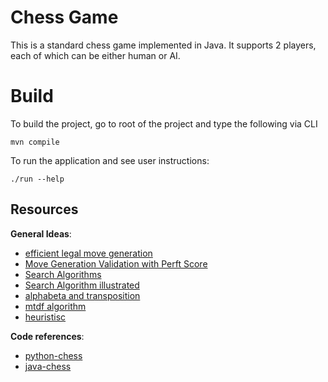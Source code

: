 # Chess Game
This is a standard chess game implemented in Java.
It supports 2 players, each of which can be either human or AI.

# Build
To build the project, go to root of the project and type the following via CLI
```
mvn compile
```

To run the application and see user instructions:
```
./run --help
```

## Resources
__General Ideas__:
- [efficient legal move generation](https://peterellisjones.com/posts/generating-legal-chess-moves-efficiently/)
- [Move Generation Validation with Perft Score](http://mediocrechess.blogspot.com/2007/01/guide-perft-scores.html)
- [Search Algorithms](http://www.frayn.net/beowulf/theory.html)
- [Search Algorithm
  illustrated](https://www.freecodecamp.org/news/simple-chess-ai-step-by-step-1d55a9266977/)
- [alphabeta and transposition](https://en.wikipedia.org/wiki/Negamax#cite_note-Breuker-1)
- [mtdf algorithm](http://people.csail.mit.edu/plaat/mtdf.html#abmem)
- [heuristisc](https://www.cs.cornell.edu/boom/2004sp/ProjectArch/Chess/algorithms.html)

__Code references__:
- [python-chess](https://github.com/niklasf/python-chess/blob/035e32b061430b36752bd994f36a86e4df25886d/chess/__init__.py)
- [java-chess](https://github.com/Vadman97/ChessGame/blob/master/src/vad/GameBoard.java)
